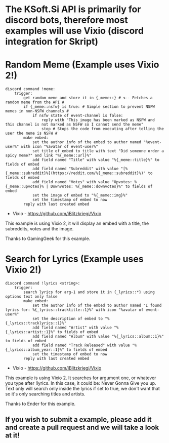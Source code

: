 # The KSoft.Si API is primarily for discord bots, therefore most examples will use Vixio (discord integration for Skript)

# Random Meme (Example uses Vixio 2!)

```
discord command !meme:
	trigger:
		get random meme and store it in {_meme::} # <-- Fetches a random meme from the API #
		if {_meme::nsfw} is true: # Simple section to prevent NSFW memes in non-NSFW channels #
			if nsfw state of event-channel is false:
				reply with "This image has been marked as NSFW and this channel is not marked as NSFW so I cannot send the meme"
				stop # Stops the code from executing after telling the user the meme is NSFW #
		make embed:
			set the author info of the embed to author named "%event-user%" with icon "%avatar of event-user%"
			set title of embed to title with text "Did someone order a spicy meme?" and link "%{_meme::url}%"
			add field named "Title" with value "%{_meme::title}%" to fields of embed
			add field named "Subreddit" with value "[%{_meme::subreddit}%](https://reddit.com/%{_meme::subreddit}%)" to fields of embed
			add field named "Votes" with value "Upvotes: %{_meme::upvotes}% | Downvotes: %{_meme::downvotes}%" to fields of embed
			set the image of embed to "%{_meme::img}%"
			set the timestamp of embed to now
		reply with last created embed
```

* Vixio - https://github.com/iBlitzkriegi/Vixio

This example is using Vixio 2, it will display an embed with a title, the subreddits, votes and the image.

Thanks to GamingGeek for this example.

# Search for Lyrics (Example uses Vixio 2!)

```
discord command !lyrics <string>:
	trigger:
		search lyrics for arg-1 and store it in {_lyrics::*} using options text only false
		make embed:
			set the author info of the embed to author named "I found lyrics for: %{_lyrics::tracktitle::1}%" with icon "%avatar of event-user%"
			set the description of embed to "%{_lyrics::tracklyrics::1}%"
			add field named "Artist" with value "%{_lyrics::artist::1}%" to fields of embed
			add field named "Album" with value "%{_lyrics::album::1}%" to fields of embed
			add field named "Track Released" with value "%{_lyrics::album_year::1}%" to fields of embed
			set the timestamp of embed to now
		reply with last created embed
```

* Vixio - https://github.com/iBlitzkriegi/Vixio

This example is using Vixio 2. It searches for argument one, or whatever you type after !lyrics. In this case, it could be: Never Gonna Give you up. Text only will search only inside the lyrics if set to true, we don't want that so it's only searching titles and artists.

Thanks to Ender for this example.

 ## If you wish to submit a example, please add it and create a pull request and we will take a look at it!
